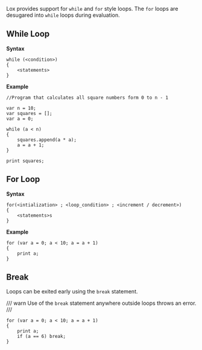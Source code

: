 Lox provides support for `while` and `for` style loops. The `for` loops are desugared into `while` loops during evaluation.

## While Loop

**Syntax**
```
while (<condition>)
{
    <statements>
}
```

**Example**

```
//Program that calculates all square numbers form 0 to n - 1

var n = 10;
var squares = [];
var a = 0;

while (a < n)
{
    squares.append(a * a);
    a = a + 1;
}

print squares;
```

## For Loop

**Syntax**
```
for(<intialization> ; <loop_condition> ; <increment / decrement>)
{
    <statements>s
}
```

**Example**

```
for (var a = 0; a < 10; a = a + 1)
{
    print a;   
}
```

## Break

Loops can be exited early using the `break` statement. 

/// warn
Use of the `break` statement anywhere outside loops throws an error.
///

```
for (var a = 0; a < 10; a = a + 1)
{
    print a;
    if (a == 6) break;   
}
```

